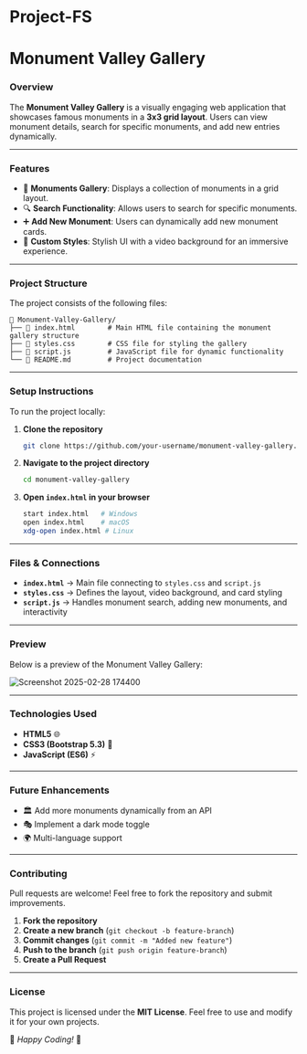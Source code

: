 # Project-FS
# Monument Valley Gallery

### **Overview**
The **Monument Valley Gallery** is a visually engaging web application that showcases famous monuments in a **3x3 grid layout**. Users can view monument details, search for specific monuments, and add new entries dynamically.

---

### **Features**
- 📸 **Monuments Gallery**: Displays a collection of monuments in a grid layout.
- 🔍 **Search Functionality**: Allows users to search for specific monuments.
- ➕ **Add New Monument**: Users can dynamically add new monument cards.
- 🎨 **Custom Styles**: Stylish UI with a video background for an immersive experience.

---

### **Project Structure**
The project consists of the following files:

```
📂 Monument-Valley-Gallery/
├── 📄 index.html        # Main HTML file containing the monument gallery structure
├── 📄 styles.css        # CSS file for styling the gallery
├── 📄 script.js         # JavaScript file for dynamic functionality
└── 📄 README.md         # Project documentation
```

---

### **Setup Instructions**
To run the project locally:

1. **Clone the repository**
   ```sh
   git clone https://github.com/your-username/monument-valley-gallery.git
   ```

2. **Navigate to the project directory**
   ```sh
   cd monument-valley-gallery
   ```

3. **Open `index.html` in your browser**
   ```sh
   start index.html   # Windows
   open index.html    # macOS
   xdg-open index.html # Linux
   ```

---

### **Files & Connections**
- **`index.html`** → Main file connecting to `styles.css` and `script.js`
- **`styles.css`** → Defines the layout, video background, and card styling
- **`script.js`** → Handles monument search, adding new monuments, and interactivity

---

### **Preview**
Below is a preview of the Monument Valley Gallery:

![Screenshot 2025-02-28 174400](https://github.com/user-attachments/assets/258ad0cc-16ce-4e70-a137-b93e7c7127c1)



---

### **Technologies Used**
- **HTML5** 🌐
- **CSS3 (Bootstrap 5.3)** 🎨
- **JavaScript (ES6)** ⚡

---

### **Future Enhancements**
- 🏛️ Add more monuments dynamically from an API
- 🎭 Implement a dark mode toggle
- 🌍 Multi-language support

---

### **Contributing**
Pull requests are welcome! Feel free to fork the repository and submit improvements.

1. **Fork the repository**
2. **Create a new branch** (`git checkout -b feature-branch`)
3. **Commit changes** (`git commit -m "Added new feature"`)
4. **Push to the branch** (`git push origin feature-branch`)
5. **Create a Pull Request**

---

### **License**
This project is licensed under the **MIT License**. Feel free to use and modify it for your own projects.

📌 *Happy Coding!* 🎉
